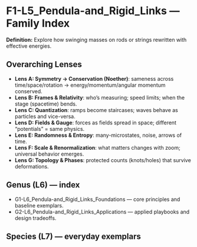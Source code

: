 # F1-L5_Pendula-and_Rigid_Links — Family Index
**Definition:** Explore how swinging masses on rods or strings rewritten with effective energies.

## Overarching Lenses

- **Lens A: Symmetry -> Conservation (Noether)**: sameness across time/space/rotation → energy/momentum/angular momentum conserved.
- **Lens B: Frames & Relativity**: who’s measuring; speed limits; when the stage (spacetime) bends.
- **Lens C: Quantization**: ramps become staircases; waves behave as particles and vice-versa.
- **Lens D: Fields & Gauge**: forces as fields spread in space; different “potentials” = same physics.
- **Lens E: Randomness & Entropy**: many-microstates, noise, arrows of time.
- **Lens F: Scale & Renormalization**: what matters changes with zoom; universal behavior emerges.
- **Lens G: Topology & Phases**: protected counts (knots/holes) that survive deformations.

## Genus (L6) — index
- G1-L6_Pendula-and_Rigid_Links_Foundations — core principles and baseline exemplars.
- G2-L6_Pendula-and_Rigid_Links_Applications — applied playbooks and design tradeoffs.

## Species (L7) — everyday exemplars
